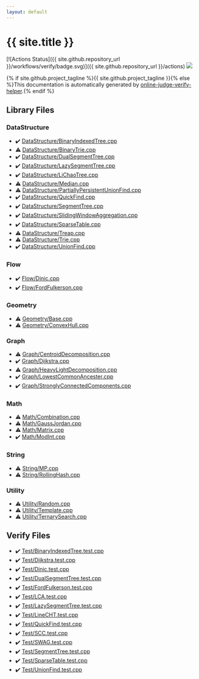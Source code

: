 ```yaml
---
layout: default
---
```


<!-- mathjax config similar to math.stackexchange -->
<script type="text/javascript" async
  src="https://cdnjs.cloudflare.com/ajax/libs/mathjax/2.7.5/MathJax.js?config=TeX-MML-AM_CHTML">
</script>
<script type="text/x-mathjax-config">
  MathJax.Hub.Config({
    TeX: { equationNumbers: { autoNumber: "AMS" }},
    tex2jax: {
      inlineMath: [ ['$','$'] ],
      processEscapes: true
    },
    "HTML-CSS": { matchFontHeight: false },
    displayAlign: "left",
    displayIndent: "2em"
  });
</script>

<script type="text/javascript" src="https://cdnjs.cloudflare.com/ajax/libs/jquery/3.4.1/jquery.min.js"></script>
<script src="https://cdn.jsdelivr.net/npm/jquery-balloon-js@1.1.2/jquery.balloon.min.js" integrity="sha256-ZEYs9VrgAeNuPvs15E39OsyOJaIkXEEt10fzxJ20+2I=" crossorigin="anonymous"></script>
<script type="text/javascript" src="assets/js/copy-button.js"></script>
<link rel="stylesheet" href="assets/css/copy-button.css" />


# {{ site.title }}

[![Actions Status]({{ site.github.repository_url }}/workflows/verify/badge.svg)]({{ site.github.repository_url }}/actions)
<a href="{{ site.github.repository_url }}"><img src="https://img.shields.io/github/last-commit/{{ site.github.owner_name }}/{{ site.github.repository_name }}" /></a>

{% if site.github.project_tagline %}{{ site.github.project_tagline }}{% else %}This documentation is automatically generated by <a href="https://github.com/kmyk/online-judge-verify-helper">online-judge-verify-helper</a>.{% endif %}

## Library Files

<div id="5e248f107086635fddcead5bf28943fc"></div>

### DataStructure

* :heavy_check_mark: <a href="library/DataStructure/BinaryIndexedTree.cpp.html">DataStructure/BinaryIndexedTree.cpp</a>
* :warning: <a href="library/DataStructure/BinaryTrie.cpp.html">DataStructure/BinaryTrie.cpp</a>
* :heavy_check_mark: <a href="library/DataStructure/DualSegmentTree.cpp.html">DataStructure/DualSegmentTree.cpp</a>
* :heavy_check_mark: <a href="library/DataStructure/LazySegmentTree.cpp.html">DataStructure/LazySegmentTree.cpp</a>
* :heavy_check_mark: <a href="library/DataStructure/LiChaoTree.cpp.html">DataStructure/LiChaoTree.cpp</a>
* :warning: <a href="library/DataStructure/Median.cpp.html">DataStructure/Median.cpp</a>
* :warning: <a href="library/DataStructure/PartiallyPersistentUnionFind.cpp.html">DataStructure/PartiallyPersistentUnionFind.cpp</a>
* :heavy_check_mark: <a href="library/DataStructure/QuickFind.cpp.html">DataStructure/QuickFind.cpp</a>
* :heavy_check_mark: <a href="library/DataStructure/SegmentTree.cpp.html">DataStructure/SegmentTree.cpp</a>
* :heavy_check_mark: <a href="library/DataStructure/SlidingWindowAggregation.cpp.html">DataStructure/SlidingWindowAggregation.cpp</a>
* :heavy_check_mark: <a href="library/DataStructure/SparseTable.cpp.html">DataStructure/SparseTable.cpp</a>
* :warning: <a href="library/DataStructure/Treap.cpp.html">DataStructure/Treap.cpp</a>
* :warning: <a href="library/DataStructure/Trie.cpp.html">DataStructure/Trie.cpp</a>
* :heavy_check_mark: <a href="library/DataStructure/UnionFind.cpp.html">DataStructure/UnionFind.cpp</a>


<div id="f1a76f66cca677c6e628d9ca58a6c8fc"></div>

### Flow

* :heavy_check_mark: <a href="library/Flow/Dinic.cpp.html">Flow/Dinic.cpp</a>
* :heavy_check_mark: <a href="library/Flow/FordFulkerson.cpp.html">Flow/FordFulkerson.cpp</a>


<div id="d9c6333623e6357515fcbf17be806273"></div>

### Geometry

* :warning: <a href="library/Geometry/Base.cpp.html">Geometry/Base.cpp</a>
* :warning: <a href="library/Geometry/ConvexHull.cpp.html">Geometry/ConvexHull.cpp</a>


<div id="4cdbd2bafa8193091ba09509cedf94fd"></div>

### Graph

* :warning: <a href="library/Graph/CentroidDecomposition.cpp.html">Graph/CentroidDecomposition.cpp</a>
* :heavy_check_mark: <a href="library/Graph/Dijkstra.cpp.html">Graph/Dijkstra.cpp</a>
* :warning: <a href="library/Graph/HeavyLightDecomposition.cpp.html">Graph/HeavyLightDecomposition.cpp</a>
* :heavy_check_mark: <a href="library/Graph/LowestCommonAncester.cpp.html">Graph/LowestCommonAncester.cpp</a>
* :heavy_check_mark: <a href="library/Graph/StronglyConnectedComponents.cpp.html">Graph/StronglyConnectedComponents.cpp</a>


<div id="a49950aa047c2292e989e368a97a3aae"></div>

### Math

* :warning: <a href="library/Math/Combination.cpp.html">Math/Combination.cpp</a>
* :warning: <a href="library/Math/GaussJordan.cpp.html">Math/GaussJordan.cpp</a>
* :warning: <a href="library/Math/Matrix.cpp.html">Math/Matrix.cpp</a>
* :heavy_check_mark: <a href="library/Math/ModInt.cpp.html">Math/ModInt.cpp</a>


<div id="27118326006d3829667a400ad23d5d98"></div>

### String

* :warning: <a href="library/String/MP.cpp.html">String/MP.cpp</a>
* :warning: <a href="library/String/RollingHash.cpp.html">String/RollingHash.cpp</a>


<div id="94df2a6972ca1fa79411645fe9b42339"></div>

### Utility

* :warning: <a href="library/Utility/Random.cpp.html">Utility/Random.cpp</a>
* :warning: <a href="library/Utility/Template.cpp.html">Utility/Template.cpp</a>
* :warning: <a href="library/Utility/TernarySearch.cpp.html">Utility/TernarySearch.cpp</a>


## Verify Files

* :heavy_check_mark: <a href="verify/Test/BinaryIndexedTree.test.cpp.html">Test/BinaryIndexedTree.test.cpp</a>
* :heavy_check_mark: <a href="verify/Test/Dijkstra.test.cpp.html">Test/Dijkstra.test.cpp</a>
* :heavy_check_mark: <a href="verify/Test/Dinic.test.cpp.html">Test/Dinic.test.cpp</a>
* :heavy_check_mark: <a href="verify/Test/DualSegmentTree.test.cpp.html">Test/DualSegmentTree.test.cpp</a>
* :heavy_check_mark: <a href="verify/Test/FordFulkerson.test.cpp.html">Test/FordFulkerson.test.cpp</a>
* :heavy_check_mark: <a href="verify/Test/LCA.test.cpp.html">Test/LCA.test.cpp</a>
* :heavy_check_mark: <a href="verify/Test/LazySegmentTree.test.cpp.html">Test/LazySegmentTree.test.cpp</a>
* :heavy_check_mark: <a href="verify/Test/LineCHT.test.cpp.html">Test/LineCHT.test.cpp</a>
* :heavy_check_mark: <a href="verify/Test/QuickFind.test.cpp.html">Test/QuickFind.test.cpp</a>
* :heavy_check_mark: <a href="verify/Test/SCC.test.cpp.html">Test/SCC.test.cpp</a>
* :heavy_check_mark: <a href="verify/Test/SWAG.test.cpp.html">Test/SWAG.test.cpp</a>
* :heavy_check_mark: <a href="verify/Test/SegmentTree.test.cpp.html">Test/SegmentTree.test.cpp</a>
* :heavy_check_mark: <a href="verify/Test/SparseTable.test.cpp.html">Test/SparseTable.test.cpp</a>
* :heavy_check_mark: <a href="verify/Test/UnionFind.test.cpp.html">Test/UnionFind.test.cpp</a>


